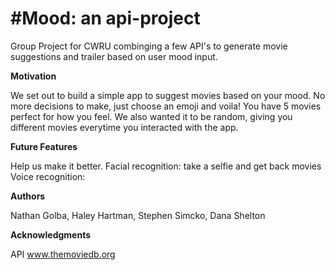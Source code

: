 # #Mood: an api-project

Group Project for CWRU combinging a few API's to generate movie suggestions and trailer based on user mood input. 

**Motivation**

We set out to build a simple app to suggest movies based on your mood. No more decisions to make, just choose an emoji and voila! You have 5 movies perfect for how you feel. We also wanted it to be random, giving you different movies everytime you interacted with the app.


**Future Features** 

Help us make it better. 
Facial recognition: take a selfie and get back movies Voice recognition: 


**Authors**

Nathan Golba, Haley Hartman, Stephen Simcko, Dana Shelton

**Acknowledgments**

API 
www.themoviedb.org 
